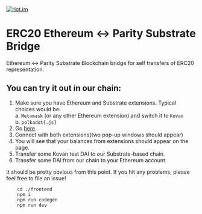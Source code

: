 [![riot.im](https://img.shields.io/badge/riot.im-join%20chat-green.svg)](https://riot.im/app/#/room/#akropolis:matrix.org)

# ERC20 Ethereum  <-> Parity Substrate Bridge
Ethereum <-> Parity Substrate Blockchain bridge for self transfers of ERC20 representation.

## You can try it out in our chain:
1. Make sure you have Ethereum and Substrate extensions. Typical choices would be:
  <br>a. `Metamask` (or any other Ethereum extension) and switch it to `Kovan`
  <br>b. `polkadot{.js}`
2. Go [here](https://chainbridge.akropolis.io/)
3. Connect with both extensions(two pop-up windows should appear)
4. You will see that your balances from extensions should appear on the page.
5. Transfer some Kovan test DAI to our Substrate-based chain.
6. Transfer some DAI from our chain to your Ethereum account.

It should be pretty obvious from this point.
If you hit any problems, please feel free to file an issue!

```
    cd ./frontend
    npm i
    npm run codegen
    npm run dev
    
   ```
